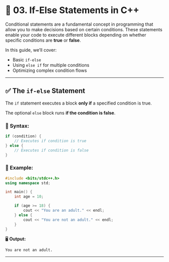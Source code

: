 # 🔁 03. If-Else Statements in C++

Conditional statements are a fundamental concept in programming that allow you to make decisions based on certain conditions. These statements enable your code to execute different blocks depending on whether specific conditions are **true** or **false**.

In this guide, we’ll cover:

- Basic `if-else`
- Using `else if` for multiple conditions
- Optimizing complex condition flows

---

## ✅ The `if-else` Statement

The `if` statement executes a block **only if** a specified condition is true.

The optional `else` block runs **if the condition is false**.

### 🔹 Syntax:

```cpp
if (condition) {
    // Executes if condition is true
} else {
    // Executes if condition is false
}
```

### 🔹 Example:

```cpp
#include <bits/stdc++.h>
using namespace std;

int main() {
    int age = 10;

    if (age >= 18) {
        cout << "You are an adult." << endl;
    } else {
        cout << "You are not an adult." << endl;
    }
}
```

🖥️ **Output:**
```
You are not an adult.
```

---

